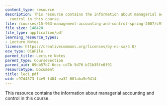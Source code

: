 ```yaml
---
content_type: resource
description: This resource contains the information about managerial accounting and
  control in this course.
file: /courses/15-963-management-accounting-and-control-spring-2007/c97d4373f4e9f484ea32001aba5e9414_lec1.pdf
file_size: 148420
file_type: application/pdf
learning_resource_types:
- Lecture Notes
license: https://creativecommons.org/licenses/by-nc-sa/4.0/
ocw_type: OCWFile
parent_title: Lecture Notes
parent_type: CourseSection
parent_uid: 09db57b7-6ecc-cd7b-5d76-b71b35fe0f91
resourcetype: Document
title: lec1.pdf
uid: c97d4373-f4e9-f484-ea32-001aba5e9414
---
```

This resource contains the information about managerial accounting and control in this course.